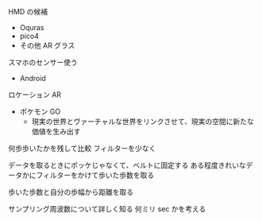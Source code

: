HMD の候補

- Oquras
- pico4
- その他 AR グラス

スマホのセンサー使う

- Android

ロケーション AR

- ポケモン GO
  - 現実の世界とヴァーチャルな世界をリンクさせて、現実の空間に新たな価値を生み出す

何歩歩いたかを残して比較
フィルターを少なく

データを取るときにポッケじゃなくて、ベルトに固定する
ある程度きれいなデータかにフィルターをかけて歩いた歩数を取る

歩いた歩数と自分の歩幅から距離を取る

サンプリング周波数について詳しく知る
何ミリ sec かを考える
